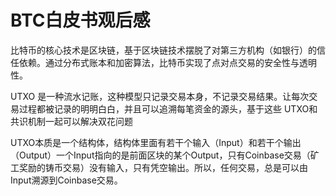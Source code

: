 # BTC白皮书观后感

比特币的核心技术是区块链，基于区块链技术摆脱了对第三方机构（如银行）的信任依赖。通过分布式账本和加密算法，比特币实现了点对点交易的安全性与透明性。

UTXO 是一种流水记账，这种模型只记录交易本身，不记录交易结果。让每次交易过程都被记录的明明白白，并且可以追溯每笔资金的源头，基于这些 UTXO和共识机制一起可以解决双花问题

UTXO本质是一个结构体，结构体里面有若干个输入（Input）和若干个输出（Output）一个Input指向的是前面区块的某个Output，只有Coinbase交易（矿工奖励的铸币交易）没有输入，只有凭空输出。所以，任何交易，总是可以由Input溯源到Coinbase交易。
